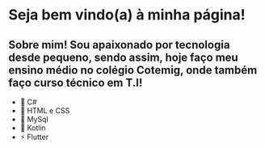 <h1>Seja bem vindo(a) à minha página!</h1>

<h2> Sobre mim!  Sou apaixonado por tecnologia desde pequeno, sendo assim, hoje faço meu ensino médio no colégio Cotemig, onde também faço curso técnico em T.I!  </h2>

- 🔭 C#
- 🌱 HTML e CSS
- 💬 MySql
- 🤔 Kotlin
- ⚡ Flutter

